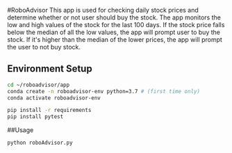 #RoboAdvisor
This app is used for checking daily stock prices and determine whether or not user should buy the stock. 
The app monitors the low and high values of the stock for the last 100 days. If the stock price falls below the median of all the low values, the app will prompt user to buy the stock. If it's higher than the median of the lower prices, the app will prompt the user to not buy stock. 


## Environment Setup
```bash
cd ~/roboadvisor/app
conda create -n roboadvisor-env python=3.7 # (first time only)
conda activate roboadvisor-env
```

```bash
pip install -r requirements
pip install pytest
```

##Usage

```bash
python roboAdvisor.py
```